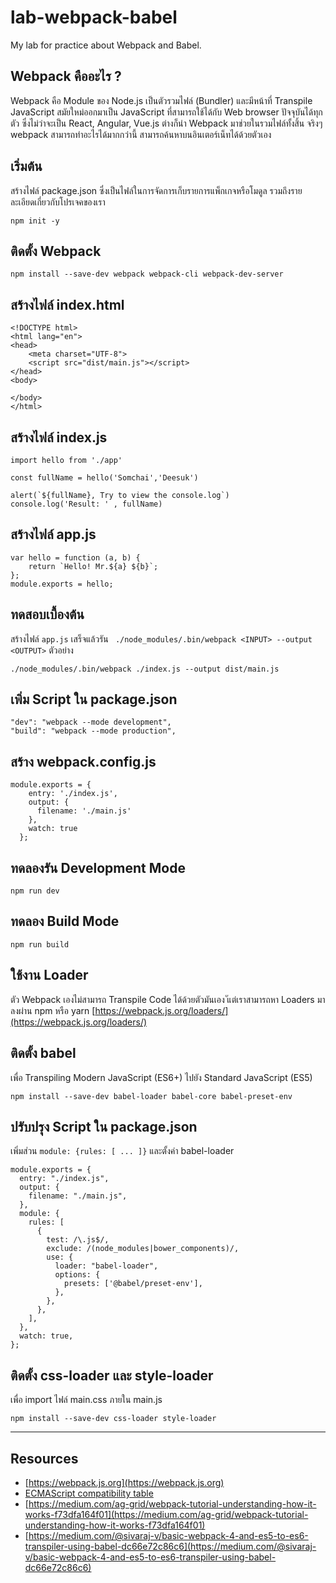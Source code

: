 # lab-webpack-babel
My lab for practice about Webpack and Babel.

## Webpack คืออะไร ?
Webpack คือ Module ของ Node.js เป็นตัวรวมไฟล์ (Bundler) และมีหน้าที่ Transpile JavaScript สมัยใหม่ออกมาเป็น JavaScript ที่สามารถใช้ได้กับ Web browser ปัจจุบันได้ทุกตัว ซึ่งไม่ว่าจะเป็น React, Angular, Vue.js ต่างก็นำ Webpack มาช่วยในรวมไฟล์ทั้งสิ้น จริงๆ webpack สามารถทำอะไรได้มากกว่านี้ สามารถค้นหาบนอินเตอร์เน็ทได้ด้วยตัวเอง

## เริ่มต้น

สร้างไฟล์ package.json ซึ่งเป็นไฟล์ในการจัดการเก็บรายการแพ็กเกจหรือโมดูล รวมถึงรายละเอียดเกี่ยวกับโปรเจคของเรา
```
npm init -y
```
## ติดตั้ง Webpack

```
npm install --save-dev webpack webpack-cli webpack-dev-server
```

## สร้างไฟล์ index.html

```
<!DOCTYPE html>
<html lang="en">
<head>
    <meta charset="UTF-8">
    <script src="dist/main.js"></script>
</head>
<body>
    
</body>
</html>
```
## สร้างไฟล์ index.js

```
import hello from './app'

const fullName = hello('Somchai','Deesuk')

alert(`${fullName}, Try to view the console.log`)
console.log('Result: ' , fullName)
```
## สร้างไฟล์ app.js
```
var hello = function (a, b) {
    return `Hello! Mr.${a} ${b}`;
};
module.exports = hello;
```

## ทดสอบเบื้องต้น
สร้างไฟล์ `app.js` เสร็จแล้วรัน 
` ./node_modules/.bin/webpack <INPUT> --output <OUTPUT>`  ตัวอย่าง
```
./node_modules/.bin/webpack ./index.js --output dist/main.js
```

## เพิ่ม Script ใน package.json

```
"dev": "webpack --mode development",
"build": "webpack --mode production",
```
## สร้าง webpack.config.js

```
module.exports = {
    entry: './index.js',
    output: {
      filename: './main.js'
    },
    watch: true
  };
```

## ทดลองรัน Development Mode
```
npm run dev
```


## ทดลอง Build Mode
```
npm run build
```

## ใช้งาน Loader
ตัว Webpack เองไม่สามารถ Transpile Code ได้ด้วยตัวมันเอง ัแต่เราสามารถหา Loaders มาลงผ่าน npm หรือ yarn [https://webpack.js.org/loaders/](https://webpack.js.org/loaders/)

## ติดตั้ง babel 
เพื่อ Transpiling Modern JavaScript (ES6+) ไปยัง Standard JavaScript (ES5)

```
npm install --save-dev babel-loader babel-core babel-preset-env
```

## ปรับปรุง Script ใน package.json
เพิ่มส่วน `module: {rules: [ ... ]}` และตั้งค่า babel-loader

```
module.exports = {
  entry: "./index.js",
  output: {
    filename: "./main.js",
  },
  module: {
    rules: [
      {
        test: /\.js$/,
        exclude: /(node_modules|bower_components)/,
        use: {
          loader: "babel-loader",
          options: {
            presets: ['@babel/preset-env'],
          },
        },
      },
    ],
  },
  watch: true,
};
```

## ติดตั้ง css-loader และ style-loader 
เพื่อ import ไฟล์ main.css ภายใน main.js

```
npm install --save-dev css-loader style-loader
```



---

## Resources
- [https://webpack.js.org](https://webpack.js.org)
- [ECMAScript compatibility table](https://kangax.github.io/compat-table/es6/)
- [https://medium.com/ag-grid/webpack-tutorial-understanding-how-it-works-f73dfa164f01](https://medium.com/ag-grid/webpack-tutorial-understanding-how-it-works-f73dfa164f01)
- [https://medium.com/@sivaraj-v/basic-webpack-4-and-es5-to-es6-transpiler-using-babel-dc66e72c86c6](https://medium.com/@sivaraj-v/basic-webpack-4-and-es5-to-es6-transpiler-using-babel-dc66e72c86c6)